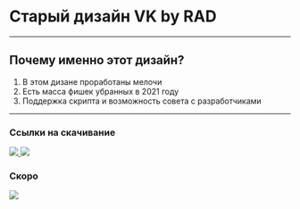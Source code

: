 # **Старый дизайн VK by RAD**
____
## Почему именно этот дизайн?
1. В этом дизане проработаны мелочи
2. Есть масса фишек убранных в 2021 году
3. Поддержка скрипта и возможность совета с разработчиками
____

### Ссылки на скачивание
<a href="">
  <img src="https://img.shields.io/badge/Google%20Chrome-установить-green?style=for-the-badge&logo=googlechrome&logoColor=green&link=https://dl.uploadgram.me/6264f64d251f3g?raw">
</a>
<a href="#">
  <img src="https://img.shields.io/badge/Opera-установить-green?style=for-the-badge&logo=opera&logoColor=red&link=https://dl.uploadgram.me/6264f64d251f3g?raw">
</a>
<br>

### Скоро
<a href="#">
  <img src="https://img.shields.io/badge/FireFox-недоступно-red?style=for-the-badge&logo=firefox&logoColor=orange&link=https://dl.uploadgram.me/6264f64d251f3g?raw">
</a>
